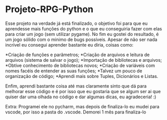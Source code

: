 # Projeto-RPG-Python
Esse projeto na verdade já está finalizado, o objetivo foi para que eu aprendesse mais funções do python e o que eu conseguiria fazer com elas para criar um jogo (sem utilizar pygame).
No fim eu gostei do resultado, é um jogo sólido com o minimo de bugs possíveis. Apesar de não ser nada incrível eu consegui aprender bastante eu diria, coisas como:

*Criação de funções e parâmetros;
*Criação de arquivos e leitura de arquivos (sistema de salvar o jogo);
*Importação de bibliotecas e arquivos;
*Obtive conhecimento de bibliotecas novos;
*Criação de variáveis com nomes facéis de entender as suas funções;
*Talvez um pouco de organização de código;
*Aprendi mais sobre Tuples, Dicionários e Listas.

Enfim, aprendi bastante coisa até mas claramente sinto que dá para melhorar esse código e é por isso que eu gostaria que se algum ser ai que quiser dar uma olhada no código e dar algumas dicas, eu agradeceria! :)

Extra: Programei ele no pycharm, mas depois de finaliza-lo eu mudei para vscode, por isso a pasta do .vscode. Demorei 1 mês para finaliza-lo
